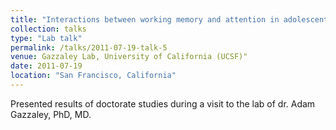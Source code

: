```yaml
---
title: "Interactions between working memory and attention in adolescents."
collection: talks
type: "Lab talk"
permalink: /talks/2011-07-19-talk-5
venue: Gazzaley Lab, University of California (UCSF)"
date: 2011-07-19
location: "San Francisco, California"
---
```


Presented results of doctorate studies during a visit to the lab of dr. Adam Gazzaley, PhD, MD.